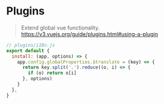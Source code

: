 # Plugins

> Extend global vue functionality. https://v3.vuejs.org/guide/plugins.html#using-a-plugin

```js
// plugins/i18n.js
export default {
  install: (app, options) => {
    app.config.globalProperties.$translate = (key) => {
      return key.split('.').reduce((o, i) => {
        if (o) return o[i]
      }, options)
    }
  },
}
```
